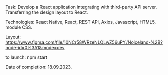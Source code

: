 Task: Develop a React application integrating with third-party API server. Transferring the design layout to React.

Technologies: React Native, React, REST API, Axios, Javascript, HTML5, module CSS.

Layout: https://www.figma.com/file/10NCr58WRzeNLOLwZ56uPY/Noiceland-%2B?node-id=0%3A1&mode=dev

to launch: npm start

Date of completion: 18.09.2023.